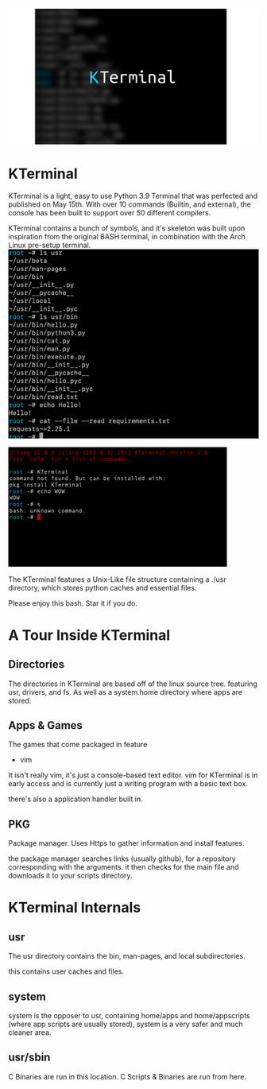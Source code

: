 
![img_1.png](img_1.png)

# KTerminal

KTerminal is a light, easy to use Python 3.9 Terminal that 
was perfected and published on May 15th. With over 10 commands (Builtin, and external),
the console has been built to support over 50 different compilers.

KTerminal contains a bunch of symbols, and it's skeleton was built
upon inspiration from the original BASH terminal, in 
combination with the Arch Linux pre-setup terminal.
![img.png](img.png)

![img.png](img_2.png)

The KTerminal features a Unix-Like file structure containing a ./usr directory,
which stores python caches and essential files.

Please enjoy this bash. Star it if you do.

# A Tour Inside KTerminal
## Directories
The directories in KTerminal are based off of the linux
source tree. featuring usr, drivers, and fs. As
well as a system.home directory where apps are stored.
## Apps & Games
The games that come packaged in feature
- vim

It isn't really vim, it's just a console-based text editor.
vim for KTerminal is in early access and is currently just a
writing program with a basic text box.

there's also a application handler built in.

## PKG
Package manager. Uses Https to gather information and
install features.

the package manager searches links (usually github), 
for a repository corresponding with the arguments.
it then checks for the main file and downloads it to your scripts directory.
# KTerminal Internals
## usr
The usr directory contains the bin, man-pages, and local subdirectories.

this contains user caches and files.

## system
system is the opposer to usr, containing home/apps
and home/appscripts (where app scripts are usually stored),
system is a very safer and much cleaner area.

## usr/sbin
C Binaries are run in this location.
C Scripts & Binaries are run from here.